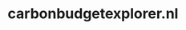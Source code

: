 ---
layout: post
title:  "carbonbudgetexplorer.nl"
internal_url:  "/data/carbonbudgetexplorer.nl.html"
categories: dutchgov
---